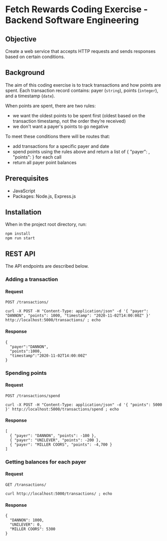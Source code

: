 # Fetch Rewards Coding Exercise - Backend Software Engineering
## Objective
Create a web service that accepts HTTP requests and sends responses based on certain conditions. 

## Background
The aim of this coding exercise is to track transactions and how points are spent. Each transaction record contains: payer (`string`), points (`integer`), and a timestamp (`date`). 

When points are spent, there are two rules:
- we want the oldest points to be spent first (oldest based on the transaction timestamp, not the order they’re received)
- we don't want a payer's points to go negative

To meet these conditions there will be routes that: 
- add transactions for a specific payer and date
- spend points using the rules above and return a list of { "payer": <string>, "points": <integer> } for each call
- return all payer point balances

## Prerequisites
- JavaScript
- Packages: Node.js, Express.js

## Installation
When in the project root directory, run:
```
npm install 
npm run start
```

## REST API
The API endpoints are described below.

### Adding a transaction
#### Request
`POST /transactions/`
```
curl -X POST -H "Content-Type: application/json" -d '{ "payer": "DANNON", "points": 1000, "timestamp": "2020-11-02T14:00:00Z" }' http://localhost:5000/transactions/ ; echo
```

#### Response
```
{
  "payer":"DANNON",
  "points":1000,
  "timestamp":"2020-11-02T14:00:00Z"
}
```

### Spending points
#### Request
`POST /transactions/spend`
```
curl -X POST -H "Content-Type: application/json" -d '{ "points": 5000 }' http://localhost:5000/transactions/spend ; echo
```

#### Response
```
[
  { "payer": "DANNON", "points": -100 },
  { "payer": "UNILEVER", "points": -200 },
  { "payer": "MILLER COORS", "points": -4,700 }
]
```

### Getting balances for each payer
#### Request
`GET /transactions/`
```
curl http://localhost:5000/transactions/ ; echo
```

#### Response
```
{
  "DANNON": 1000,
  "UNILEVER": 0,
  "MILLER COORS": 5300
}

```